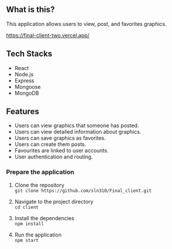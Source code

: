 ## What is this?

This application allows users to view, post, and favorites graphics.

https://final-client-two.vercel.app/

## Tech Stacks

- React
- Node.js
- Express
- Mongoose
- MongoDB

## Features

- Users can view graphics that someone has posted.
- Users can view detailed information about graphics.
- Users can save graphics as favorites.
- Users can create them posts.
- Favourites are linked to user accounts.
- User authentication and routing.

### Prepare the application

1. Clone the repository  
   `git clone https://github.com/sln310/Final_client.git`

2. Navigate to the project directory  
   `cd client`

3. Install the dependencies  
   `npm install`

4. Run the application  
   `npm start`
